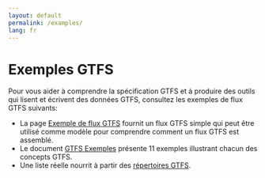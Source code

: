 ```yaml
---
layout: default
permalink: /examples/
lang: fr
---
```

# Exemples GTFS

Pour vous aider à comprendre la spécification GTFS et à produire des outils qui lisent et écrivent des données GTFS, consultez les exemples de flux GTFS suivants:

* La page [Exemple de flux GTFS](https://github.com/google/transit/tree/master/gtfs/spec/en/examples) fournit un flux GTFS simple qui peut être utilisé comme modèle pour comprendre comment un flux GTFS est assemblé.
* Le document [GTFS Exemples](http://bit.ly/gtfs-examples) présente 11 exemples illustrant chacun des concepts GTFS.
* Une liste réelle nourrit à partir des [répertoires GTFS](/getting-started/#making-a-transit-feed-publicly-available).